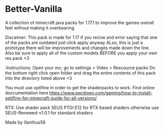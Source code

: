 # Better-Vanilla
 A collection of minecraft java packs for 1.17.1 to improve the games overall feel without making it overbearing.


Discaimer:
This pack is made for 1.17 if you recive and error saying that one of the packs are outdated just click apply anyway
ALso; this is just a prototype there will be improvements and changes made down the line. Also be sure to apply all of the custom models BEFORE you apply your own res pack <3

:Instructions:
Open your mc; go to settings > Video > Rescource packs 
On the bottom right click open folder and drag the entire contents of this pack into the directory listed above <3

You must use optifine in order to get the shaderpacks to work. Find online doccumentation here https://www.pwrdown.com/gaming/how-to-install-optifine-for-minecraft-guide-for-all-versions/


RTX:
Use shader pack SEUS PTGI E12 for RTX based shaders
otherwise use SEUS-Renewed-v1.0.1 for standard shaders

Made by Xanthus58 